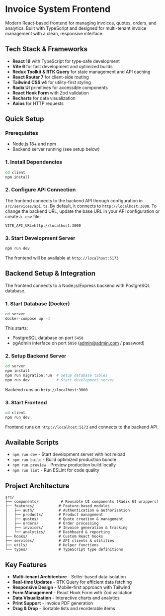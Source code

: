 # Invoice System Frontend

Modern React-based frontend for managing invoices, quotes, orders, and analytics. Built with TypeScript and designed for multi-tenant invoice management with a clean, responsive interface.

## Tech Stack & Frameworks

- **React 19** with TypeScript for type-safe development
- **Vite 6** for fast development and optimized builds
- **Redux Toolkit & RTK Query** for state management and API caching
- **React Router 7** for client-side routing
- **Tailwind CSS v4** for utility-first styling
- **Radix UI** primitives for accessible components
- **React Hook Form** with Zod validation
- **Recharts** for data visualization
- **Axios** for HTTP requests

## Quick Setup

### Prerequisites
- Node.js 18+ and npm
- Backend server running (see setup below)

### 1. Install Dependencies
```bash
cd client
npm install
```

### 2. Configure API Connection
The frontend connects to the backend API through configuration in `src/services/api.ts`. By default, it connects to `http://localhost:3000`. To change the backend URL, update the base URL in your API configuration or create a `.env` file:

```env
VITE_API_URL=http://localhost:3000
```

### 3. Start Development Server
```bash
npm run dev
```

The frontend will be available at `http://localhost:5173`

## Backend Setup & Integration

The frontend connects to a Node.js/Express backend with PostgreSQL database.

### 1. Start Database (Docker)
```bash
cd server
docker-compose up -d
```

This starts:
- PostgreSQL database on port `5458`
- pgAdmin interface on port `5050` (admin@admin.com / password)

### 2. Setup Backend Server
```bash
cd server
npm install
npm run migration:run  # Setup database tables
npm run dev            # Start development server
```

Backend runs on `http://localhost:3000`

### 3. Start Frontend
```bash
cd client
npm run dev
```

Frontend runs on `http://localhost:5173` and connects to the backend API.

## Available Scripts

- `npm run dev` - Start development server with hot reload
- `npm run build` - Build optimized production bundle
- `npm run preview` - Preview production build locally
- `npm run lint` - Run ESLint for code quality

## Project Architecture

```
src/
├── components/          # Reusable UI components (Radix UI wrappers)
├── features/           # Feature-based modules
│   ├── auth/           # Authentication & authorization
│   ├── products/       # Product management
│   ├── quotes/         # Quote creation & management
│   ├── orders/         # Order processing
│   ├── invoices/       # Invoice generation & tracking
│   └── analytics/      # Dashboard & reporting
├── hooks/              # Custom React hooks
├── services/           # API clients & utilities
├── utils/              # Helper functions
└── types/              # TypeScript type definitions
```

## Key Features

- **Multi-tenant Architecture** - Seller-based data isolation
- **Real-time Updates** - RTK Query for efficient data fetching
- **Responsive Design** - Mobile-first approach with Tailwind
- **Form Management** - React Hook Form with Zod validation
- **Data Visualization** - Interactive charts and analytics
- **Print Support** - Invoice PDF generation
- **Drag & Drop** - Sortable lists and reorderable items
